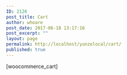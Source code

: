 ```yaml
---
ID: 2126
post_title: Cart
author: whoare
post_date: 2017-06-18 13:17:16
post_excerpt: ""
layout: page
permalink: http://localhost/yunzelocal/cart/
published: true
---
```

[woocommerce_cart]